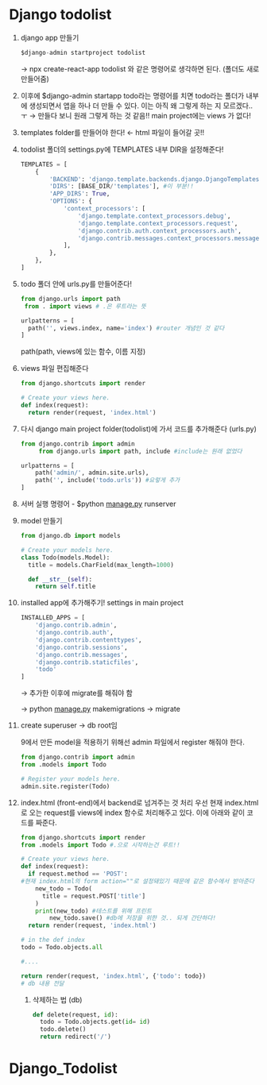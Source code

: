 # Django todolist

1. django app 만들기

   ```python
   $django-admin startproject todolist
   ```

   → npx create-react-app todolist 와 같은 명령어로 생각하면 된다. (폴더도 새로 만들어줌)

2. 이후에 $django-admin startapp todo라는 명령어를 치면 todo라는 폴더가 내부에 생성되면서 앱을 하나 더 만들 수 있다. 이는 아직 왜 그렇게 하는 지 모르겠다.. ㅜ → 만들다 보니 원래 그렇게 하는 것 같음!! main project에는 views 가 없다!
3. templates folder를 만들어야 한다! ← html 파일이 들어갈 곳!!
4. todolist 폴더의 settings.py에 TEMPLATES 내부 DIR을 설정해준다!

   ```python
   TEMPLATES = [
       {
           'BACKEND': 'django.template.backends.django.DjangoTemplates',
           'DIRS': [BASE_DIR/'templates'], #이 부분!!
           'APP_DIRS': True,
           'OPTIONS': {
               'context_processors': [
                   'django.template.context_processors.debug',
                   'django.template.context_processors.request',
                   'django.contrib.auth.context_processors.auth',
                   'django.contrib.messages.context_processors.messages',
               ],
           },
       },
   ]
   ```

5. todo 폴더 안에 urls.py를 만들어준다!

   ```python
   from django.urls import path
   	from . import views # .은 루트라는 뜻

   urlpatterns = [
     path('', views.index, name='index') #router 개념인 것 같다
   ]
   ```

   path(path, views에 있는 함수, 이름 지정)

6. views 파일 편집해준다

   ```python
   from django.shortcuts import render

   # Create your views here.
   def index(request):
     return render(request, 'index.html')
   ```

7. 다시 django main project folder(todolist)에 가서 코드를 추가해준다 (urls.py)

   ```python
   from django.contrib import admin
   		from django.urls import path, include #include는 원래 없었다

   urlpatterns = [
       path('admin/', admin.site.urls),
       path('', include('todo.urls')) #요렇게 추가
   ]
   ```

8. 서버 실행 명령어 - $python [manage.py](http://manage.py) runserver
9. model 만들기

   ```python
   from django.db import models

   # Create your models here.
   class Todo(models.Model):
     title = models.CharField(max_length=1000)

     def __str__(self):
       return self.title
   ```

10. installed app에 추가해주기! settings in main project

    ```python
    INSTALLED_APPS = [
        'django.contrib.admin',
        'django.contrib.auth',
        'django.contrib.contenttypes',
        'django.contrib.sessions',
        'django.contrib.messages',
        'django.contrib.staticfiles',
        'todo'
    ]
    ```

    → 추가한 이후에 migrate를 해줘야 함

    → python [manage.py](http://manage.py) makemigrations → migrate

11. create superuser → db root임

    9에서 만든 model을 적용하기 위해선 admin 파일에서 register 해줘야 한다.

    ```python
    from django.contrib import admin
    from .models import Todo

    # Register your models here.
    admin.site.register(Todo)
    ```

12. index.html (front-end)에서 backend로 넘겨주는 것 처리 우선 현재 index.html로 오는 request를 views에 index 함수로 처리해주고 있다. 이에 아래와 같이 코드를 짜준다.

    ```python
    from django.shortcuts import render
    from .models import Todo #.으로 시작하는건 루트!!

    # Create your views here.
    def index(request):
      if request.method == 'POST':
    #현재 index.html의 form action=""로 설정돼있기 때문에 같은 함수에서 받아준다
        new_todo = Todo(
          title = request.POST['title']
        )
        print(new_todo) #테스트를 위해 프린트
    		new_todo.save() #db에 저장을 위한 것.. 되게 간단하다!
      return render(request, 'index.html')
    ```

    ```python
    # in the def index
    todo = Todo.objects.all

    #....

    return render(request, 'index.html', {'todo': todo})
    # db 내용 전달
    ```

    1. 삭제하는 법 (db)

       ```python
       def delete(request, id):
         todo = Todo.objects.get(id= id)
         todo.delete()
         return redirect('/')
       ```
# Django_Todolist
